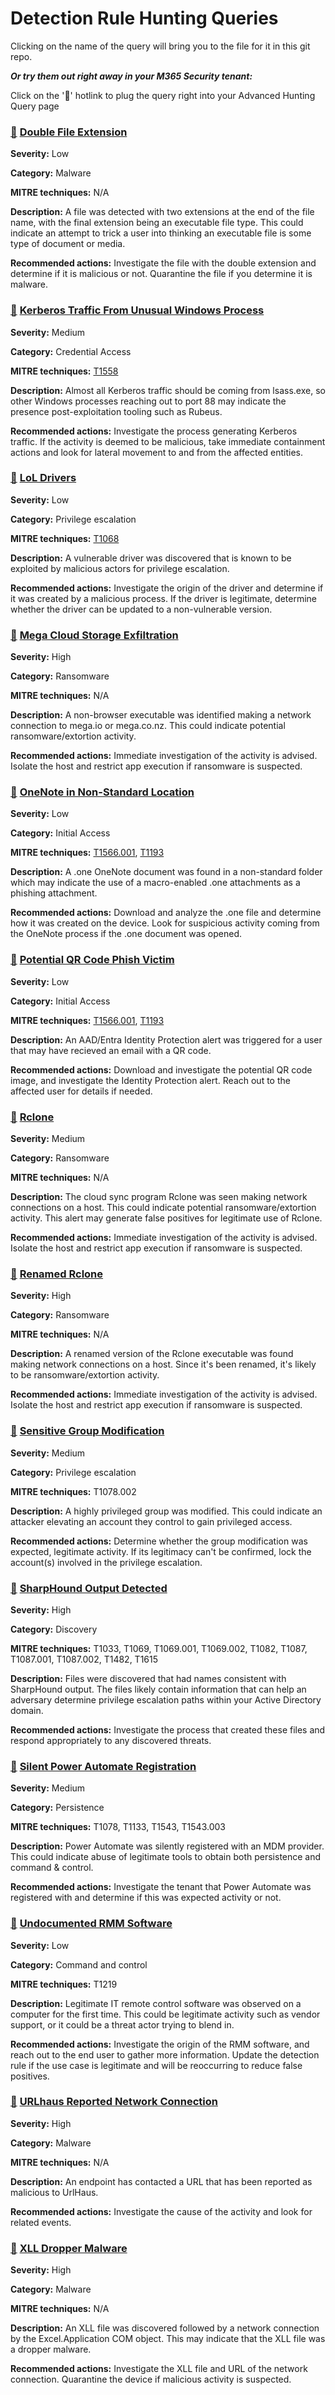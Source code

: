 # Detection Rule Hunting Queries

Clicking on the name of the query will bring you to the file for it in this git repo.

***Or try them out right away in your M365 Security tenant:***

Click on the '🔎' hotlink to plug the query right into your Advanced Hunting Query page

### [🔎](https://security.microsoft.com/v2/advanced-hunting?query=H4sIAAAAAAAAA62W22rbQBCG5zrQdxC-csEt5AC5KA24qZM45GAip7SEXAhbSRwUS7EV2yl5-H4zjqyVbWhgjVjt_rMz_86MVrObSCy5BDKUVEbyJJEk0pIZshjZWAbItQ_kO60vr6AIvYH0pC43UpMM6R19g_ka45SZKpot8Az28RIqZzOefAmVsxFMPRgVf5ItZH5PjXhzx_Pcoi5QD88mji9DuV-gR3AVxQ6-Jzcl6wi_pxv0-YnVdp2cTFitQPpV-hWcOjGo5V4FuV4XeGdFsrth78s1U8Yl-ovnGf2tfJZvtt5P1p_YTovliD6hbyHRnZnzfVTnDdupPCAb0QKkOaPEdOoLqwvbszHMgRzQ9tfaLmsHxtKHc8pMjqb6-VV-SFO6jKo50f_n4xyHck58vhwdOfPkaMlvmh_HCdloenK0ycexN0col54cp0Ry5c0RboDB96vo_vLnCNll_hxtT45Q_njn9Bf_rT-Db0aVo4jkzbSKs7YPCqmAiemXPHrujhfy1ZrWeGee19Evsk2VW1fdVrlv0N6h3gZIh7zr_70FlMwZeilnX0x11vtDFx3l1PobWZ1Xb9wK7vrbNKs5a5c7RfYuXxfbEVoJ2dE4Osg1lw2L5wSebRu34RkYY2RvPa075mHPfBqzi1MYNTLN9JnpxB-0bdrNI5UXO3eu7TagllfMPyOdR13VciNws9Bm9cI2s2znJvsHqH1RNIgJAAA&timeRangeId=week) [Double File Extension](DoubleFileExtension.kusto)

**Severity:** Low

**Category:** Malware

**MITRE techniques:** N/A

**Description:** A file was detected with two extensions at the end of the file name, with the final extension being an executable file type. This could indicate an attempt to trick a user into thinking an executable file is some type of document or media.

**Recommended actions:** Investigate the file with the double extension and determine if it is malicious or not. Quarantine the file if you determine it is malware.

### [🔎](https://security.microsoft.com/v2/advanced-hunting?queryId=32428&queryTenantId=a092aca4-b5d0-43a3-aef5-ae017bd139bd&query=H4sIANYYSWUAA6WSQU8CQQyF39nE_zB6VxK9GBMPGMAQUYkYvXhZlkUmsKxxBtHE-Nv9pmwIoidNM9DtvNe-ttNQQ06XKvSiof1WCkQiXqYx5pXzPbabEm-hOSdwMs34fgAx14jbpTGfDZmTK2C72lEL_9XyFLrmRJAVqKnaxAvYsUZ-wF9qYjoK_Ft-S7CR_75xItEzzOkES5yGdXCAOZ2T8UJdqjh11FRPAyIO7g1eV3eceyKDmvFbzS56PHU8_UXr7Qn-Zk8dojPrJUNd4uyZon3MYStFJaiEXmVweKnTYF045pWyZ39WUKFgZIy-oSam4tNU5DrVI7b8tpkUCXrnRJvqsY4sNiOSWdZD4m-czS62t5tqjsEv4KVdTH-8nJwbX291ez9tZtb6x26a1B_Vs6mokF5gx6qlaQSbQW43abbe5p0m0jdtnu42e_PMdW77SLl7hl-AcXBTz05XePlaSVi_wCFzdCj2tv9g1UpefkJ-AYHJOUJSAwAA&timeRangeId=month) [Kerberos Traffic From Unusual Windows Process](KerberosUnusualProcess.kusto)

**Severity:** Medium

**Category:** Credential Access

**MITRE techniques:** [T1558](https://attack.mitre.org/techniques/T1558/)

**Description:** Almost all Kerberos traffic should be coming from lsass.exe, so other Windows processes reaching out to port 88 may indicate the presence post-exploitation tooling such as Rubeus.

**Recommended actions:** Investigate the process generating Kerberos traffic. If the activity is deemed to be malicious, take immediate containment actions and look for lateral movement to and from the affected entities.

### [🔎](https://security.microsoft.com/v2/advanced-hunting?query=H4sIAAAAAAAAA-1X227TQBDdZyT-wURIbaRQmgDlUkWiokVUUBrRlpcKoTRx05TUtmy3oYiP58zZ3cRxnPWSF16Q5dienT0795lMVKhyFahPKsa9r1I1VnegpSoDtYv7RvXBEXKlryb4_YWvTVyh-mlWIq4MydnHSgpqphJgRniG6g1wMqwJRqRGqonvc_VWNdQVqDk4M_A8xTXltQW0mIhFebbwHoOnD_4xnuXVAX7vgPkN6FOs5EAPIM0ldqVGjy7Wc8rdgBRN9VA9UL_BZXWJgBrMNNEWSPCWUo_v5oxlDVchHcKmGiUHb9EGm7NTztU2ZG6qFjGCpWtP3VIX0aIeq-3EekfJtUeHBbShoeVAvKF_54idGsQYO8S60QLiKvmeOdH2adcBdyaURixcj_rciXpGHw3AKc96tBc1GmtbjeiRew-8HSdez8TxGBEvqOEs91yYL52YR4x_8bVfBL5yoh3DF5JlfXpE9p5A74xWuPFAf-1E_0KNY0R5Ch_5ad-uyZliJVs3pto1udQzlccXzZ1HH0wGTbwitO2RRzlj_m_0dWfRR-yIUVkjRNc-csQH0Z1Jc8QT6L8Hfh9MdzaVMTuQYccL151Rc9weIvWCnTBDVQ49q7I7w1ajD2FrXW98TnFnmusUXccTRqFPTevUZKBbo_UyslOTkV_NnHKJO_TqRp2arDwF18irInVMRto5IAFXrK5NDj4BzxS3WLY8O7SUTEMbM6wN4FiUqYmwcEGWR5SmMaPILLMLikxQATtIznPGtEEMewTE6eNbx2tK38gpE8NtM_CIUgzIb_Wumg6thNdYG9N7V3zmmMS0jWyXvAfGBU-U83UXlhN_kH-IVXlGRrLNBU9IpEhnlL7w3nTIA8ogJ2ULvGV77RWq3ymkSEwOadtZtMWJqOFEnFcp64FF_iatLbZ4TOxLWqO6ynXJJRYdcQremq3uVvhFV7H_vqnzja321f7x27P9j691Ymre5VbFlebQsXWLfbbmVud9yxl5Nr6GrOl6Jhwwbk7N_4eMlUz6SasUKZ9J11WvKgqEbv1f5K3uGd01-oyglWf4VkX3ENrybNoq2KxsJfk-pG1z_lu203KPGab3Z9R6QEzJk6KOVu9j4z_ZfYb3yZIVDwvyJdQhJ816JjO0ABa5r_TLH-FhTfX6DwAA&timeRangeId=week) [LoL Drivers](LoLDrivers.kusto)

**Severity:** Low

**Category:** Privilege escalation

**MITRE techniques:** [T1068](https://attack.mitre.org/techniques/T1068/)

**Description:** A vulnerable driver was discovered that is known to be exploited by malicious actors for privilege escalation.

**Recommended actions:** Investigate the origin of the driver and determine if it was created by a malicious process. If the driver is legitimate, determine whether the driver can be updated to a non-vulnerable version.

### [🔎](https://security.microsoft.com/v2/advanced-hunting?query=H4sIAAAAAAAAA72STQrCQAyF31rwDqMH6ClUcCMiuJZaWy3-jHSKiohn95voRnClrZR0yMvLyySTgXKdVCrjnGC1zvKqtNUQPNcBJKirjm5yxDZgFeY047-HW3POwXZgGX7MSFE8kOfUh5NrDZKAeXxn-t_kx2gCfgX9dKMxsZLsEnZtCmtNiXnrLvCNQHfWaWq6Tj3drUqGTmRGNMEu2LNKis7qR_WCSLxjAfvSgn4AKbAKRvPqXkebcdqCdmmKR6LeJtR8hb1td-QGrLB9W5H_31oZPTZfb2m8M5z4PouXvzWvje5Ci7Nb2oad3rQfyxt38J4EAAA&timeRangeId=week) [Mega Cloud Storage Exfiltration](MegaExfiltration.kusto)

**Severity:** High

**Category:** Ransomware

**MITRE techniques:** N/A

**Description:** A non-browser executable was identified making a network connection to mega.io or mega.co.nz. This could indicate potential ransomware/extortion activity.

**Recommended actions:** Immediate investigation of the activity is advised. Isolate the host and restrict app execution if ransomware is suspected.

### [🔎](https://security.microsoft.com/v2/advanced-hunting?query=H4sIAAAAAAAAA6WQQQrCMBBF_1rwDrEH6B2E6kqruHYT04hCbaUNFsHD-zKCK3cyDJO8-fmZpFLUQ1cF6praUleQqE5Jo-aa6SWnSRfYQLqvrpbXzUhWN6gnOgmlU6FSPTSy-u3R49HYfo_P59SCOXq72ePU4ZidjsRSd6IypTeyQRlYt7bb2hsG2EieUWW6swlqSKJm8v80B1RBTzL_QamT9Qq9Abr72LRKAQAA&timeRangeId=week) [OneNote in Non-Standard Location](OneNoteWeirdLocation.kusto)

**Severity:** Low

**Category:** Initial Access

**MITRE techniques:** [T1566.001](https://attack.mitre.org/techniques/T1566/001/), [T1193](https://attack.mitre.org/techniques/T1193/)

**Description:** A .one OneNote document was found in a non-standard folder which may indicate the use of a macro-enabled .one attachments as a phishing attachment.

**Recommended actions:** Download and analyze the .one file and determine how it was created on the device. Look for suspicious activity coming from the OneNote process if the .one document was opened.

### [🔎](https://security.microsoft.com/v2/advanced-hunting?query=H4sIAGTDDWUAA-1Y207bQBCd50r9hzTqA7QGSqsWoTZVIxIEEtCWwEOvKImTEMhNttOU3r69Z87uxnbikASJ9gVZJt7Zuc-Z8ZoN2ZCcVKQsJ_j9IG_lVI7xVJZDKcq-HOC5BKpZHWG1h71j3PflnnSkIRFoDelKVdpYn4kvfbvqYaeAO4_976B0ZUCJdamTJy8vqWWDPuxDsgGZCJJNuQJlAK5oTKtCNifv6Z3KK3cO1AhXFZRzaDS8YULrCnSpZEjuHv62KNOWb3gOQVM_6-AYWo1NxqGaqtQYUq7POLuUVVsq1QKlBo4Odkf0KgBdPQ7o72oqR-9ACbnrI1bV1LLaC8y3y2AxI6J9_G3CSg6Xict5VIffAS7D12HehozWR3ZzoPUpp9p73E3mQzMc0meXD_X4F3ZGsN6g3hyQ0baZiGwVc_KauW9BfkWeyRNYW82UrdAzn-td3Fr3ItY-90PG_8DyhJBUX85BU1sBotN8rwApb3B7M3GWbXvXVvIEcQ9IUd4_REUeFK2galWEXpAjXofIh66u13xkMZJEhqlpQG2Ke9X2lRk0Ff-EbK3JtnyRn8jcb_mMax3UIqgfwbMmP8Ycj-UhpOOqt1O4GSQQZWKLWOs4S4pP7ZSrcRTqUWTzbbppBxw9ot70X53xmL49ILJdn8ZInuxLp8dfGtF3eLsdvDk8xVjbhqVNrJdDnJnUXWLETd8W86e-VYm4IDE3lsPXIbHbxsTqZqBMq1eDjRppdxj71xirs3KR9SeEf3XGlmct8jes-R6oLdidrHcJv01aMu_Qu3r_73q7SrvT1k0rvkObTm_61FfEVcJTmZZ1oqRPghHPLGYWqMU6qWYaVel_MD7xOSRNymdJFxOyxs-Ycps4ClCTNrNTAf-Q-Ggwo5PoyS-Yh7gqF1ibU3ccS5n2kjXpT3CoFadhQP0XVv8aohrhVsuP8O7Iiqmc8C_GaMFW_pTnzGAmco5pqQ2pto002eHpDitMdVQRT3VmUSUdjr0FOi2JwAHkI_ZVZDGl5yZ9r7WIJxOr8g85m0z-5p2BvLlvMG_uzFP_jJ7sL4fpul_y10eu9Ne8o2_SDybGxauzaKe8yqRvJs4bs7_5BvzqCtkb2p0d-91lTr81onT5yZHluU98Ncivnp7xjNLEpTPXZ0eYGZsVSzZ91Ua_lYg19iI37ntTxy3rxZWtRlOSp_pF6x5Xq8yvu16qukeMcMTz2yVPYlpJg63ZMyErNi81T6b3CzPzlJaKuCoknr2lUOhxxg6BBeetsTF9UnCzojD1FvSueZ95C50FJrlKRK3-50PrmbQz-W43knvQ91Seywuu51UpncWYkpyMFUbhcjmgrvTcDy3N9dF0vf4CNS9CZygSAAA&timeRangeId=SetInQuery) [Potential QR Code Phish Victim](QRPhishVictim.kusto)

**Severity:** Low

**Category:** Initial Access

**MITRE techniques:** [T1566.001](https://attack.mitre.org/techniques/T1566/), [T1193](https://attack.mitre.org/techniques/T1193/)

**Description:** An AAD/Entra Identity Protection alert was triggered for a user that may have recieved an email with a QR code.

**Recommended actions:** Download and investigate the potential QR code image, and investigate the Identity Protection alert. Reach out to the affected user for details if needed.

### [🔎](https://security.microsoft.com/v2/advanced-hunting?query=H4sIAAAAAAAAAx2MQQqDQBAE6xzwD-ID_IE3E_AS_ILIEpdEF1Q0h-DbUyxDz0DXdLcEDiKj96l2ThIrb-76gUVno-DGj1I26a2qpJNFaWTIe-FFL0u5a3Meup_cOzDnTMPlrvwaJclMoFZfVfEHylBSLowAAAA&timeRangeId=week) [Rclone](Rclone.kusto)

**Severity:** Medium

**Category:** Ransomware

**MITRE techniques:** N/A

**Description:** The cloud sync program Rclone was seen making network connections on a host. This could indicate potential ransomware/extortion activity. This alert may generate false positives for legitimate use of Rclone.

**Recommended actions:** Immediate investigation of the activity is advised. Isolate the host and restrict app execution if ransomware is suspected.

### [🔎](https://security.microsoft.com/v2/advanced-hunting?query=H4sIAAAAAAAAA62RO6vCQBCFTy34H9RKm2svWPkAm8vFwj6sUYMmETfXB4i_3W_HiIopLGSZzeacM3NmZ4eKtVcix_eXKHRQrp3WGoHHykC86qrprAbcCmxHNDSBS2ATRbZnWuoPLrdanjUG3VjdSKnlNHVhb6FyMDk5sX6II9Eylwhsjqb9Qf2Z9eLhQqWgX3AaEKm2Vun05N0vvVdUK-C9euqyXnsJd1-WvYTzJ_es7mNiswtMRuamYhr9iml8w_nuNDSVQ5Fw36JUPXynsCcQx9-i9Lx18m9v4MkJaITvdzq7aebUd-S9T2L6MomOrqI0FPOeAgAA&timeRangeId=week) [Renamed Rclone](RenamedRclone.kusto)

**Severity:** High

**Category:** Ransomware

**MITRE techniques:** N/A

**Description:** A renamed version of the Rclone executable was found making network connections on a host. Since it's been renamed, it's likely to be ransomware/extortion activity.

**Recommended actions:** Immediate investigation of the activity is advised. Isolate the host and restrict app execution if ransomware is suspected.

### [🔎](https://security.microsoft.com/v2/advanced-hunting?queryId=32333&query=H4sIAAAAAAAAA7VX2W7aQBS9z5X6D1O_BKSUfkDFAwkhSiWSKpCnqIpcbIgbFss2UKSq394zZ8YrNpCokQW279zl3HXGc_ElESUj3JcSS4C3QDZ4u5ZIVrKWUG7FlQUoMfi6-IV4n8iLPOEe4XJlJy3QlXzBpaQnHi4F-hIrSmaZJq0hkWesaJs7UhV0raxtD1YiUOI9NB_lAy3o6wwWJpRag0truoNun0gSUCNInsn5nowHLwJIBFhPjnBfWB816tP097GyAIe2oArWDK86yH3JCCSM0xyX32Djilx6NcQvYJz2bZ0ic49_F3KfaXnOPL0NU14nSr6TN0DkdtQQ0YqJmY7iFhqb9NxgbUIE2v4MtAHlfGZLyRjPa_t8gacAlrxGbUOi0Mhi_KaUupLfoD2zLmeMwojym0Ytt-yOLXG8ZDGZQvcMCEw9BKSdViM6Pltb4w_MRBNfxCicWtv_L5taU2hzeMjiiJH0aeFYBRajXO-P5m_LV95vmNUlI5vAkz7uugomln-HPG4sR0yJP9C6JZrI9kNY8iHNUJfTy-H0SOeKqtHvNGidZLrG4ApJTXUWu2DIuPy0MX6GTMgpl1ee12Cjb6tdRzJHrqkbeuNns1jJJ2vZyeauqe85UHjkcDM_A06A2M7avMN60K27YMfeK2OMpUOMRveU_ZbYHJp4upzzQYbTTPdV7fwu7wKp7z4QJ-T12OGrUhy7Vp-Z1gZzi7tPRAtP8ovdvQS1V8HiAu0Azz6nRIzq6sgjYjVG_XVg5R73B_SZIz-wlkbQLeRYcVamXqpSTaZ-uiW_6r0acH3x7p4N6NPwld5FrNWVzVHZx6lFfpqfvZL2Li1McbXsnrOAZMKTQjnPbe6ODidPisSxNOO7A55jHVnsbq_UX2WUud0h7h4xBuzI12Pez-z5XhXn0Z8V8r_Mujg_DSX0rJqlLd5NX7nYgXzSzEpdRA55p6vsL-6tE8967UL3mxhGFluOdW33MGV3-KKPuWepD6aTNJqm_tf1P-Oe-5Bpfp8p0EO9XWNijiF_h_PENzxf4q0DyyM839veOY70_SdWM9Zqpx9Hm-8fh6u9zr-2re_9LFXpRZnjmIq76dswORmSdHLkHE6pkic8-7jsoOIs8-xXQcCd0Jw3A9sJCWNmurs4c84Pdlw1Jmnkq_TU-1y77qVu5RunT3z6VKO_toq6ynwjfkVpujnJaV0Jz1Spp7GlKZxQdrV-KnZpDK3_ABs1JzYeDgAA&timeRangeId=week) [Sensitive Group Modification](SensitiveGroupModification.kusto)

**Severity:** Medium

**Category:** Privilege escalation

**MITRE techniques:** T1078.002

**Description:** A highly privileged group was modified. This could indicate an attacker elevating an account they control to gain privileged access.

**Recommended actions:** Determine whether the group modification was expected, legitimate activity. If its legitimacy can't be confirmed, lock the account(s) involved in the privilege escalation.

### [🔎](https://security.microsoft.com/v2/advanced-hunting?query=H4sIAAAAAAAAA62RWwrCMBBF77fgHoILcBGi4pdbkNIUH9im9GFBXLxnIvTHH8FhSAZuDodJslWlh64q6Xv6nb4jqdRoUK-lFnopaNKFrGOFmTuqUJ0ToyP0xMkAGbTSSRuoREUd2MfMrPWEaTk3c5gr4f7dXMLXWEYym6rHe2NP0P-b7eYFaePsjnnqj9nPeuYdkquvy7_VOjrN52cz1_fPvAFVokLUygIAAA&timeRangeId=week) [SharpHound Output Detected](SharpHoundOutput.kusto)

**Severity:** High

**Category:** Discovery

**MITRE techniques:** T1033, T1069, T1069.001, T1069.002, T1082, T1087, T1087.001, T1087.002, T1482, T1615

**Description:** Files were discovered that had names consistent with SharpHound output. The files likely contain information that can help an adversary determine privilege escalation paths within your Active Directory domain.

**Recommended actions:** Investigate the process that created these files and respond appropriately to any discovered threats.

### [🔎](https://security.microsoft.com/v2/advanced-hunting?query=H4sIAAAAAAAAA3WP3QqCQBCFz3XQO2ze5xt0EVoUVEQ9gZiUkAquVBfRs_c5GSQVy-weZvb8TKxMF-VKebeqVRnynBn9TKUa8FAD3eV01YleTTnNYZ1BGyUqrDPRgztAZ6pYodZMUhg5Kpl21BHsUayZNOCKSah9p9R6hbw3Kvjp2U8YgQtOAvOgVefjmFemlVjHWyansWm8E7SK7o_LElZu-V4pS1h95-_dR2z_uXtkGTx3-y_UAuR7-z0BPRLZYXoBAAA&timeRangeId=week) [Silent Power Automate Registration](SilentPARegistration.kusto)

**Severity:** Medium

**Category:** Persistence

**MITRE techniques:** T1078, T1133, T1543, T1543.003

**Description:** Power Automate was silently registered with an MDM provider. This could indicate abuse of legitimate tools to obtain both persistence and command & control.

**Recommended actions:** Investigate the tenant that Power Automate was registered with and determine if this was expected activity or not.

### [🔎](https://security.microsoft.com/v2/advanced-hunting?queryId=32425&queryTenantId=a092aca4-b5d0-43a3-aef5-ae017bd139bd&query=H4sIALg_XGUAA81YaW_bRhCdzwX6Hxj1Q6RUihqnZwIBFRwlNZCqri2nAYLAoCXKVqzDMEk7LoL-9r55s5SWhxg1SIGAoEjuzs715thVV7oSyIksZSIrGUsqC4nwleB3gpkjPBeY0e9A-hhbyAzzgYwwupK5fC1fgYdymWMmBmWA8Sl-E0cR432Mt4VcgWLuOE_lmmNP8H4B2gSzMb6U1znoEoymciYP3dqufCfv5Sf8_ii_4LmH58-4p5g5kt9xdWRfQqwLIWMFHikkbbQbyh_QeUB5amtEvZa0LZA7fOszxqorXCtol1BL01gpQ_omkFuOTaBXCKoJ1mRSOl_AtbF4IK_hkZdA91gOYP0Qz0Be4C2Q3zB7hLuN90PQDIDtMX4D9_6K733c-6BX7w6wfoTvv8BrhPXGX9f2MdPHmMlQ-XPnzT59qTjfEHXDKZAeMTCs9D7jiiY00MhJ4GH1bASsNJ6uGXHn1PUZRm_wPcbzmPHhU-TpW6B_Q30CdzXkT6zR1ZfULsZlMdsg94Z7br_Ms0W7AkrUHLlmnMwZSXlb8nqMMKLx9AorI9DoykyHCHEeMlssVzYWP1rrZ3q8xp1Ckq4OKFcj_9bppNEQcDZiNprdhsw34LUnj-V7-YGavZWnX1wUZ1FkUVPObYujBccjoh6yBv3NWPL93aRPfXyy6GsSm5gZv6SvntBnxSj6FZ7__6pUF9JC4NalNSpXRxa4lG8M_BtAyCqPSlSLpqxRZn0P8wktbEDfVs72D1x3QdvVZ0V7A7lHe0NWvNiT0SjlY6PE2bLgHebGxKrIvUif4bBkhGYoGJJXlKKrTp3VZXTKtvkc_bnsKtpgsrQ3-Sg317q8AXZvIaddye0EKL7cgcejGh7PXU8Zuo4S19hfJ2OPMrZJ2Xd5cc44udtB58fkV_TvAnp06GXVz3ArWmC8y3bVo1_NRTHSyhey4p0WtC3rX-TSclX0gVfTW17NHKFLPcNteZ7v9sXObtVT38fIiPrY7zCDQ3q6GLVt1pD7a1_fh6fbO3nMz9xyJN-jF_5hPWigs6f0Wsgd25z5ah44wved60vH5HeT6zj-_AgUeY-NWVVtV9ihTXNQPxXbPQXEIkZnqdO9jHVe9xu8j9nnsm74kNESfSZd8pF3SD9duj1JxNpteGd5qLOnrqM2XVa0vB4ZIPasOxlNsN7bbHaMEb28ZFUN1rljUTMm2vEa83yvy7yVVYZ8N9vWDz8l2xJGysr5vCqbilzfgdpOAJd8TsBHn0u3C2lWVqMU8zPild_DZfIGnq-K-7zDnMfqKIf04i3RvMxRVulUjNE-89i0HCGqrlyc9pgjmaYqz9DS6Gls5fz5va95YB4s0tVlXnbCKXNXHcy2WyJoObjJu03M1nsmj88-5YZr__jZq5w1g1PuarWbzlnLQ-yDh1ip-2g9OcZejdpYoD0hpY4X5F3OyecuIsu7729z--jsPHrGbhJwvxNShkax7Z4T1pMzl8m-3pNcxg4Kc_4Zp5jNum6XHNp2bjL0i30g4-qjns-KDO8xOSRujxnLx85TGeeJOyXN6P2kQodyJm4i00fohfOaj0Ys_s42rfkvwrxQdbL6L54OyXNWg121n-tsLGf8yfpc1nNxPUUOaiYpCil18Luh5ZJ15GoqnTlgHU141kkcSvn8q17bWmsZ068L2mRnJe35M7f_SNzJs0eK99C4PNeq0DF2K7SnntLyBGszH9iKAeuK4ro581evK9dBzcS7T8Bkg3-5s25HuWzzx-Rs3ws-wFlgG5XKs52HRUq13F1trkJlu9_bYv_uZbvfA1fXPrgMsx1xtde1M8TgWO2rfwF25WkfVBQAAA&timeRangeId=week) [Undocumented RMM Software](UndocumentedRMM.kusto)

**Severity:** Low

**Category:** Command and control

**MITRE techniques:** T1219

**Description:** Legitimate IT remote control software was observed on a computer for the first time. This could be legitimate activity such as vendor support, or it could be a threat actor trying to blend in.

**Recommended actions:** Investigate the origin of the RMM software, and reach out to the end user to gather more information. Update the detection rule if the use case is legitimate and will be reoccurring to reduce false positives.

### [🔎](https://security.microsoft.com/v2/advanced-hunting?query=H4sIAAAAAAAAA42U22rbQBCG57rQd3DcQGxQkp4DKYYUnItAKKWNr0IJqqQmTmxJWNs4gTx8v_0lq0pryWbZ0xz-2ZmdmZkl5qxnv21hM7uxkFNh36BGzFS8EXPA7YFbglyK1MxiVsccWM76CCVjj-2qwjpGq0BiYVM0rm3I_dJOrI8Vx8jhHtsh47ntA_afOiWcI-iHoGa2BGVlo4AWsd5jLRPd20ig9u0HdpbcHZr-3b-QWNhcrx3Bd_Kjz3uG9tJe2JPkb-RZwnm9Nz3bkTchN8fpr4W-vWKukHL4md0qfq4VbSW9imkKr1dHtIx4Lls-CleVr22RHrbgndm4wnJoTPWbg9rKpb0mVkMLpN37b4wll9hnNGL2uIEVVzwH6py9ifqmE3VCbp03kJoZ0kR5uwXKd8k65cpmxHediBf8pf__sM74Lqz3G7BC5Ld504dOnOd1cS79uy1QP3ai-trOVRNlNW_GOxLe-gzfR2KprGzL9UB1v1fj7YH2SWhjMO6x5zvNF2XTUu-6s1PoZfcparu3VQ5396pMErvwEyrf0UE8fw7dezupankkn3fl7bX60UGVU211fFFletkD5vCDf7ImUM00PQqlEagSU_WLqSTLCH-VhUiYBVUWMTI88n5MwE-lWb4qaGRV0JoZwZrf_QN39aNc4AUAAA&timeRangeId=week) [URLhaus Reported Network Connection](URLhausNetworkEvents.kusto)

**Severity:** High

**Category:** Malware

**MITRE techniques:** N/A

**Description:** An endpoint has contacted a URL that has been reported as malicious to UrlHaus.

**Recommended actions:** Investigate the cause of the activity and look for related events.

### [🔎](https://security.microsoft.com/v2/advanced-hunting?query=H4sIAAAAAAAAA61WXW_TQBDcZyT-gykviZSPAm8gIwUapIpQorYRIPHiJE6a1rGtxGkbCfHbmZ07x057R0WETnbs9e7s3tzcXrrSlUC-ywAjkJksJJEYT7Hc4kqloDWDNcH9DrYpLGPZ4t6Xe5nAkkhHepJjJIifSISoBbxT-HyUr_IFvxliruE7IeISPjfwSWWOtxT2AtiZrGAN4KOxqfU2SGt5Ls9Qa5eYmWyQSytRjOkuq1ZeyBV_c6DFiIsZHbOGWW2uU3zPWHWMJ1NTgioixlXZ9C1iriUrVKSIs7jCvUD8Wt7Sd446NPsGc-1wFktYNYfO4hbPJ5bTl8RRPK25DR6V3zY8IzCrTGvGNj2mtpqELAXEWuJ5BoyIT4GEuF4j87s9T8XJwOgGuN8sU7qGxv8VYtXmj_nA78bbj9Vl7o4cW6QTamdBZXyyeurv1GTW8Rdi7rhOhs9LO6c1PHROOWzvyfMcWRqOOTedOGW-sx0zMStdw8usTSBHqNXwfeTByKgtfR9ypTXqhRPpJ8YA72PWtcLaqaUHT9XSFt4LXMZ2hmsgP-RC3pAvo8Oqhpx6rPZIncdTZG49sJVzbDnm3fLMQ-0X5HiFe-jgXT3OYcmp9WKXufT8jGuLyDE10PAgPFZRtV7X-GJ0dWN1FPI3tfuwQc_Ajv0Z1_vEQ02VEf9LWz68U-RcMMr0Oe1hQ67dhFnWDhWG8pt6iWsdU59ju_6H5xrafqU8-POuwdUEuBlZ8Of-mwbr2jqvda8RYpJH1qHVj9p7tT5-CfXkRKnnLseInXrF_VN1tqdZ0AwTngrKQ1WpK0efnV6ZOgx9hPpTL3bKkyJ06s4ds7-zTKwqUeuIoU__Tmt7u7JvD7oreGr8-14_LI-va9QVuoQe29RvTo6mDgYLoOjdKE1P_Qb8zP-DcrfvIzclsP9XfIrfz-E6Nxq71W9Lvcs2yaDpXDF3qvoe29M3wG7siP98rfqmzrmwp5BLXWEt5x_6gfAE1gkAAA&timeRangeId=SetInQuery) [XLL Dropper Malware](XLLDropper.kusto)

**Severity:** High

**Category:** Malware

**MITRE techniques:** N/A

**Description:** An XLL file was discovered followed by a network connection by the Excel.Application COM object. This may indicate that the XLL file was a dropper malware.

**Recommended actions:** Investigate the XLL file and URL of the network connection. Quarantine the device if malicious activity is suspected.
